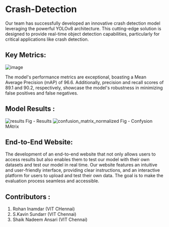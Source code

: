 # Crash-Detection
Our team has successfully developed an innovative crash detection model leveraging the powerful YOLOv8 architecture. This cutting-edge solution is designed to provide real-time object detection capabilities, particularly for critical applications like crash detection.

## Key Metrics:
![image](https://github.com/irohan0/Crash-Detection/assets/121719717/2d62cdf2-888c-4cbc-a314-a095c7e66bcd)

The model's performance metrics are exceptional, boasting a Mean Average Precision (mAP) of 96.6. Additionally, precision and recall scores of 89.1 and 90.2, respectively, showcase the model's robustness in minimizing false positives and false negatives.

## Model Results :
![results](https://github.com/irohan0/Crash-Detection/assets/121719717/220c462c-9077-4279-af4a-94302d9b5394)
Fig - Results
![confusion_matrix_normalized](https://github.com/irohan0/Crash-Detection/assets/121719717/e892bf6f-3313-42c2-bba8-25a3d755f10d)
Fig - Confysion MAtrix

## End-to-End Website:

The development of an end-to-end website that not only allows users to access results but also enables them to test our model with their own datasets and test our model in real time. Our website features an intuitive and user-friendly interface, providing clear instructions, and an interactive platform for users to upload and test their own data. The goal is to make the evaluation process seamless and accessible.

## Contributors :
1. Rohan Inamdar (VIT CHennai)
2. S.Kavin Sundarr (VIT Chennai)
3. Shaik Nadeem Ansari (VIT Chennai)

